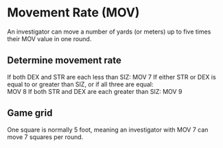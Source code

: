 <!-- TITLE: Movement -->
<!-- SUBTITLE: A quick summary of movement -->

# Movement Rate (MOV)
An investigator can move a number of yards (or meters) up
to five times their MOV value in one round.

## Determine movement rate
If both DEX and STR are each less than SIZ:	 MOV 7
If either STR or DEX is equal to or greater
than SIZ, or if all three are equal: 	
 MOV 8
If both STR and DEX are each greater than SIZ:	MOV 9

## Game grid
One square is normally 5 foot, meaning an investigator with MOV 7 can move 7 squares per round.
